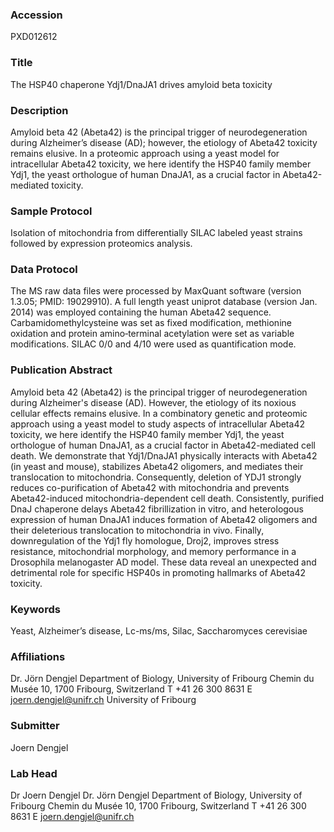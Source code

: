 ### Accession
PXD012612

### Title
The HSP40 chaperone Ydj1/DnaJA1 drives amyloid beta toxicity

### Description
Amyloid beta 42 (Abeta42) is the principal trigger of neurodegeneration during Alzheimer’s disease (AD); however, the etiology of Abeta42 toxicity remains elusive. In a proteomic approach using a yeast model for intracellular Abeta42 toxicity, we here identify the HSP40 family member Ydj1, the yeast orthologue of human DnaJA1, as a crucial factor in Abeta42-mediated toxicity.

### Sample Protocol
Isolation of mitochondria from differentially SILAC labeled yeast strains followed by expression proteomics analysis.

### Data Protocol
The MS raw data files were processed by MaxQuant software (version 1.3.05; PMID: 19029910). A full length yeast uniprot database (version Jan. 2014) was employed containing the human Abeta42 sequence. Carbamidomethylcysteine was set as fixed modification, methionine oxidation and protein amino‐terminal acetylation were set as variable modifications. SILAC 0/0 and 4/10 were used as quantification mode.

### Publication Abstract
Amyloid beta 42 (Abeta42) is the principal trigger of neurodegeneration during Alzheimer's disease (AD). However, the etiology of its noxious cellular effects remains elusive. In a combinatory genetic and proteomic approach using a yeast model to study aspects of intracellular Abeta42 toxicity, we here identify the HSP40 family member Ydj1, the yeast orthologue of human DnaJA1, as a crucial factor in Abeta42-mediated cell death. We demonstrate that Ydj1/DnaJA1 physically interacts with Abeta42 (in yeast and mouse), stabilizes Abeta42 oligomers, and mediates their translocation to mitochondria. Consequently, deletion of YDJ1 strongly reduces co-purification of Abeta42 with mitochondria and prevents Abeta42-induced mitochondria-dependent cell death. Consistently, purified DnaJ chaperone delays Abeta42 fibrillization in vitro, and heterologous expression of human DnaJA1 induces formation of Abeta42 oligomers and their deleterious translocation to mitochondria in vivo. Finally, downregulation of the Ydj1 fly homologue, Droj2, improves stress resistance, mitochondrial morphology, and memory performance in a Drosophila melanogaster AD model. These data reveal an unexpected and detrimental role for specific HSP40s in promoting hallmarks of Abeta42 toxicity.

### Keywords
Yeast, Alzheimer’s disease, Lc-ms/ms, Silac, Saccharomyces cerevisiae

### Affiliations
Dr. Jörn Dengjel Department of Biology, University of Fribourg  Chemin du Musée 10, 1700 Fribourg, Switzerland  T  +41 26 300 8631                 E     joern.dengjel@unifr.ch
University of Fribourg

### Submitter
Joern Dengjel

### Lab Head
Dr Joern Dengjel
Dr. Jörn Dengjel Department of Biology, University of Fribourg  Chemin du Musée 10, 1700 Fribourg, Switzerland  T  +41 26 300 8631                 E     joern.dengjel@unifr.ch


